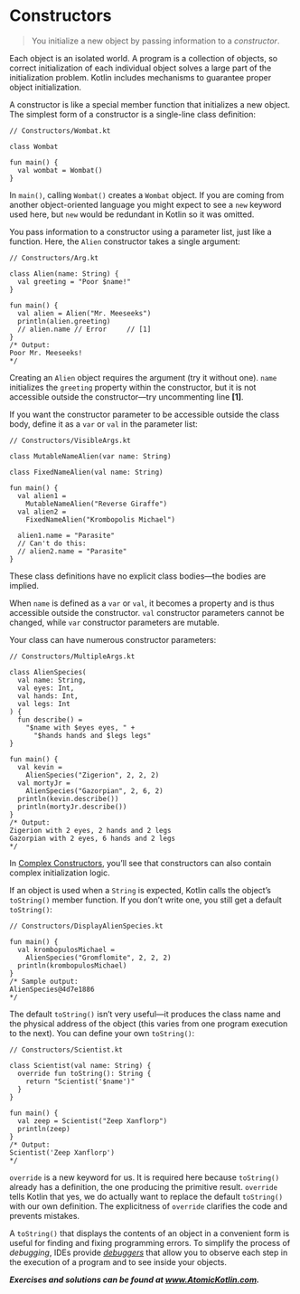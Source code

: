 # Constructors

> You initialize a new object by passing information to a *constructor*.

Each object is an isolated world. A program is a collection of objects, so correct initialization of each individual object solves a large part of the initialization problem. Kotlin includes mechanisms to guarantee proper object initialization.

A constructor is like a special member function that initializes a new object. The simplest form of a constructor is a single-line class definition:

```
// Constructors/Wombat.kt

class Wombat

fun main() {
  val wombat = Wombat()
}
```

In `main()`, calling `Wombat()` creates a `Wombat` object. If you are coming from another object-oriented language you might expect to see a `new` keyword used here, but `new` would be redundant in Kotlin so it was omitted.

You pass information to a constructor using a parameter list, just like a function. Here, the `Alien` constructor takes a single argument:

```
// Constructors/Arg.kt

class Alien(name: String) {
  val greeting = "Poor $name!"
}

fun main() {
  val alien = Alien("Mr. Meeseeks")
  println(alien.greeting)
  // alien.name // Error     // [1]
}
/* Output:
Poor Mr. Meeseeks!
*/
```

Creating an `Alien` object requires the argument (try it without one). `name` initializes the `greeting` property within the constructor, but it is not accessible outside the constructor—try uncommenting line **[1]**.

If you want the constructor parameter to be accessible outside the class body, define it as a `var` or `val` in the parameter list:

```
// Constructors/VisibleArgs.kt

class MutableNameAlien(var name: String)

class FixedNameAlien(val name: String)

fun main() {
  val alien1 =
    MutableNameAlien("Reverse Giraffe")
  val alien2 =
    FixedNameAlien("Krombopolis Michael")

  alien1.name = "Parasite"
  // Can't do this:
  // alien2.name = "Parasite"
}
```

These class definitions have no explicit class bodies—the bodies are implied.

When `name` is defined as a `var` or `val`, it becomes a property and is thus accessible outside the constructor. `val` constructor parameters cannot be changed, while `var` constructor parameters are mutable.

Your class can have numerous constructor parameters:

```
// Constructors/MultipleArgs.kt

class AlienSpecies(
  val name: String,
  val eyes: Int,
  val hands: Int,
  val legs: Int
) {
  fun describe() =
    "$name with $eyes eyes, " +
      "$hands hands and $legs legs"
}

fun main() {
  val kevin =
    AlienSpecies("Zigerion", 2, 2, 2)
  val mortyJr =
    AlienSpecies("Gazorpian", 2, 6, 2)
  println(kevin.describe())
  println(mortyJr.describe())
}
/* Output:
Zigerion with 2 eyes, 2 hands and 2 legs
Gazorpian with 2 eyes, 6 hands and 2 legs
*/
```

In [Complex Constructors](javascript:void(0)), you’ll see that constructors can also contain complex initialization logic.

If an object is used when a `String` is expected, Kotlin calls the object’s `toString()` member function. If you don’t write one, you still get a default `toString()`:

```
// Constructors/DisplayAlienSpecies.kt

fun main() {
  val krombopulosMichael =
    AlienSpecies("Gromflomite", 2, 2, 2)
  println(krombopulosMichael)
}
/* Sample output:
AlienSpecies@4d7e1886
*/
```

The default `toString()` isn’t very useful—it produces the class name and the physical address of the object (this varies from one program execution to the next). You can define your own `toString()`:

```
// Constructors/Scientist.kt

class Scientist(val name: String) {
  override fun toString(): String {
    return "Scientist('$name')"
  }
}

fun main() {
  val zeep = Scientist("Zeep Xanflorp")
  println(zeep)
}
/* Output:
Scientist('Zeep Xanflorp')
*/
```

`override` is a new keyword for us. It is required here because `toString()` already has a definition, the one producing the primitive result. `override` tells Kotlin that yes, we do actually want to replace the default `toString()` with our own definition. The explicitness of `override` clarifies the code and prevents mistakes.

A `toString()` that displays the contents of an object in a convenient form is useful for finding and fixing programming errors. To simplify the process of *debugging*, IDEs provide [*debuggers*](https://www.jetbrains.com/help/idea/debugging-code.html) that allow you to observe each step in the execution of a program and to see inside your objects.

***Exercises and solutions can be found at www.AtomicKotlin.com.***